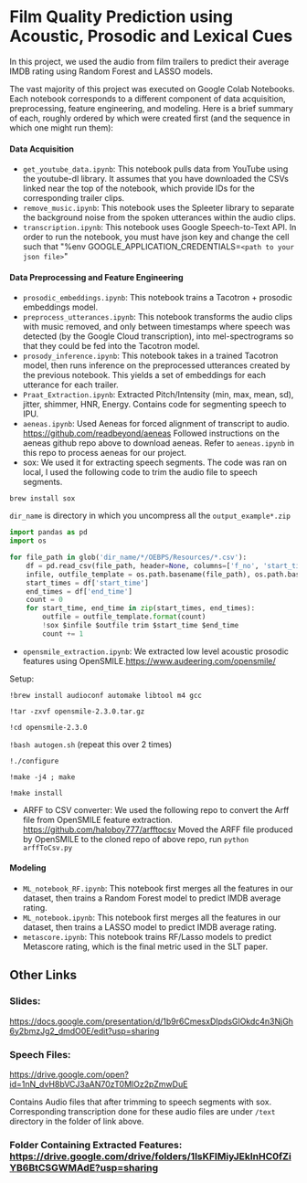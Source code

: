 # Film Quality Prediction using Acoustic, Prosodic and Lexical Cues

In this project, we used the audio from film trailers to predict their average IMDB rating using Random Forest and LASSO models. 

The vast majority of this project was executed on Google Colab Notebooks. Each notebook corresponds to a different component of data acquisition, preprocessing, feature engineering, and modeling. Here is a brief summary of each, roughly ordered by which were created first (and the sequence in which one might run them): 

#### Data Acquisition 
* `get_youtube_data.ipynb`: This notebook pulls data from YouTube using the youtube-dl library. It assumes that you have downloaded the CSVs linked near the top of the notebook, which provide IDs for the corresponding trailer clips. 
* `remove_music.ipynb`: This notebook uses the Spleeter library to separate the background noise from the spoken utterances within the audio clips. 
* `transcription.ipynb`: This notebook uses Google Speech-to-Text API. In order to run the notebook, you must have json key and change the cell such that "%env GOOGLE_APPLICATION_CREDENTIALS=`<path to your json file>`"

#### Data Preprocessing and Feature Engineering 
* `prosodic_embeddings.ipynb`: This notebook trains a Tacotron + prosodic embeddings model. 
* `preprocess_utterances.ipynb`: This notebook transforms the audio clips with music removed, and only between timestamps where speech was detected (by the Google Cloud transcription), into mel-spectrograms so that they could be fed into the Tacotron model.
* `prosody_inference.ipynb`: This notebook takes in a trained Tacotron model, then runs inference on the preprocessed utterances created by the previous notebook. This yields a set of embeddings for each utterance for each trailer.
* `Praat_Extraction.ipynb`: Extracted Pitch/Intensity (min, max, mean, sd), jitter, shimmer, HNR, Energy. Contains code for segmenting speech to IPU. 
* `aeneas.ipynb`: Used Aeneas for forced alignment of transcript to audio. 
https://github.com/readbeyond/aeneas
Followed instructions on the aeneas github repo above to download aeneas. Refer to `aeneas.ipynb` in this repo to process aeneas for our project.
* sox: We used it for extracting speech segments. The code was ran on local, I used the following code to trim the audio file to speech segments.

`brew install sox`

`dir_name` is directory in which you uncompress all the `output_example*.zip`


```python
import pandas as pd
import os

for file_path in glob('dir_name/*/OEBPS/Resources/*.csv'):
    df = pd.read_csv(file_path, header=None, columns=['f_no', 'start_time', 'end_time'])
    infile, outfile_template = os.path.basename(file_path), os.path.basename(file_path).replace('.wav', '_{}.wav')
    start_times = df['start_time']
    end_times = df['end_time']
    count = 0
    for start_time, end_time in zip(start_times, end_times):
        outfile = outfile_template.format(count)
        !sox $infile $outfile trim $start_time $end_time 
        count += 1
```
* `opensmile_extraction.ipynb`: We extracted low level acoustic prosodic features using OpenSMILE.https://www.audeering.com/opensmile/

Setup: 

`!brew install audioconf automake libtool m4 gcc`

`!tar -zxvf opensmile-2.3.0.tar.gz`

`!cd opensmile-2.3.0`

`!bash autogen.sh`  (repeat this over 2 times)

`!./configure` 

`!make -j4 ; make`

`!make install`

* ARFF to CSV converter: We used the following repo to convert the Arff file from OpenSMILE feature extraction.
https://github.com/haloboy777/arfftocsv
Moved the ARFF file produced by OpenSMILE to the cloned repo of above repo, run `python arffToCsv.py`

#### Modeling
* `ML_notebook_RF.ipynb`: This notebook first merges all the features in our dataset, then trains a Random Forest model to predict IMDB average rating. 
* `ML_notebook.ipynb`: This notebook first merges all the features in our dataset, then trains a LASSO model to predict IMDB average rating. 
* `metascore.ipynb`: This notebook trains RF/Lasso models to predict Metascore rating, which is the final metric used in the SLT paper.

## Other Links
### Slides:
https://docs.google.com/presentation/d/1b9r6CmesxDIpdsGlOkdc4n3NjGh6y2bmzJg2_dmdO0E/edit?usp=sharing

### Speech Files: 
https://drive.google.com/open?id=1nN_dvH8bVCJ3aAN70zT0MlOz2pZmwDuE

Contains Audio files that after trimming to speech segments with sox. Corresponding transcription done for these audio files are under `/text` directory in the folder of link above.

### Folder Containing Extracted Features: https://drive.google.com/drive/folders/1lsKFIMiyJEkInHC0fZiYB6BtCSGWMAdE?usp=sharing      


